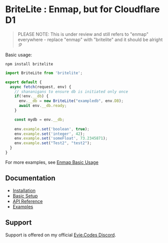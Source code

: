 # BriteLite : Enmap, but for Cloudflare D1

<!-- <div align="center">
  <p>
    <a href="https://discord.gg/N7ZKH3P"><img src="https://discordapp.com/api/guilds/298508738623438848/embed.png" alt="Discord server" /></a>
    <a href="https://www.npmjs.com/package/enmap"><img src="https://img.shields.io/npm/v/enmap.svg?maxAge=3600" alt="NPM version" /></a>
    <a href="https://www.npmjs.com/package/enmap"><img src="https://img.shields.io/npm/dt/enmap.svg?maxAge=3600" alt="NPM downloads" /></a>
    <a href="https://www.patreon.com/eviecodes"><img src="https://img.shields.io/badge/donate-patreon-F96854.svg" alt="Patreon" /></a>
  </p>
</div>

<div align="center">
  <p><img src="https://evie.codes/enmap-logo.svg" alt="Enmap Logo" />
</div> -->

> PLEASE NOTE: This is under review and still refers to "enmap" everywhere - replace "enmap" with "britelite" and it should be alright :P

Basic usage: 

```
npm install britelite
```

```js
import BriteLite from 'britelite';

export default {
  async fetch(request, env) {
    // shananigans to ensure db is initiated only once
    if(!env.__db) {
      env.__db = new BriteLite("exampledb", env.DB);
      await env.__db.ready;
    }

    const mydb = env.__db;
    
    env.example.set('boolean', true);
    env.example.set('integer', 42);
    env.example.set('someFloat', 73.2345871);
    env.example.set("Test2", "test2");
  }
}
```

For more examples, see [Enmap Basic Usage](https://enmap.evie.dev/usage/basic/)

## Documentation

* [Installation](https://enmap.evie.dev/install)
* [Basic Setup](https://enmap.evie.dev/usage)
* [API Reference](https://enmap.evie.dev/api)
* [Examples](https://enmap.evie.dev/complete-examples)

## Support

Support is offered on my official [Evie.Codes Discord](https://discord.gg/N7ZKH3P).
